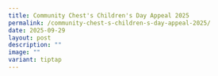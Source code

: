 ```yaml
---
title: Community Chest's Children's Day Appeal 2025
permalink: /community-chest-s-children-s-day-appeal-2025/
date: 2025-09-29
layout: post
description: ""
image: ""
variant: tiptap
---
```

